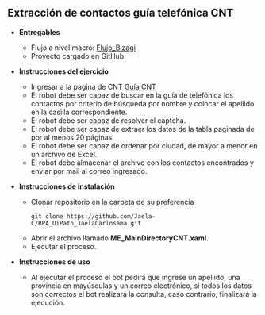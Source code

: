 ## Extracción de contactos guía telefónica CNT

* **Entregables**
  * Flujo a nivel macro: [Flujo_Bizagi](https://1drv.ms/u/c/74c6f7f1eeafec65/ESzD3fu6zJJJlQzNSkqq1GsBGqSiW8whqdf0zmJfKaK3Ew?e=FeFHzU)
  * Proyecto cargado en GitHub

* **Instrucciones del ejercicio**
  * Ingresar a la pagina de CNT [Guía CNT](https://micnt.com.ec/cntapp/guia104/php/guia_cntat.php?hflagsubmit=0&cmbcriterio=3&cmbprov2=17&txtusuarioapellido=&txtusuarionombre=&captchaSelection=)
  * El robot debe ser capaz de buscar en la guía de telefónica los contactos por criterio de búsqueda por nombre y colocar el apellido en la casilla correspondiente.
  * El robot debe ser capaz de resolver el captcha.
  * El robot debe ser capaz de extraer los datos de la tabla paginada de por al menos 20 páginas.
  * El robot debe ser capaz de ordenar por ciudad, de mayor a menor en un archivo de Excel.
  * El robot debe almacenar el archivo con los contactos encontrados y enviar por mail al correo ingresado.

* **Instrucciones de instalación**
  * Clonar repositorio en la carpeta de su preferencia
    ```
    git clone https://github.com/Jaela-C/RPA_UiPath_JaelaCarlosama.git
    ```
  * Abrir el archivo llamado **ME_MainDirectoryCNT.xaml**.
  * Ejecutar el proceso.
 
* **Instrucciones de uso**
  * Al ejecutar el proceso el bot pedirá que ingrese un apellido, una provincia en mayúsculas y un correo electrónico, si todos los datos son correctos el bot realizará la consulta, caso contrario, finalizará la ejecución.

